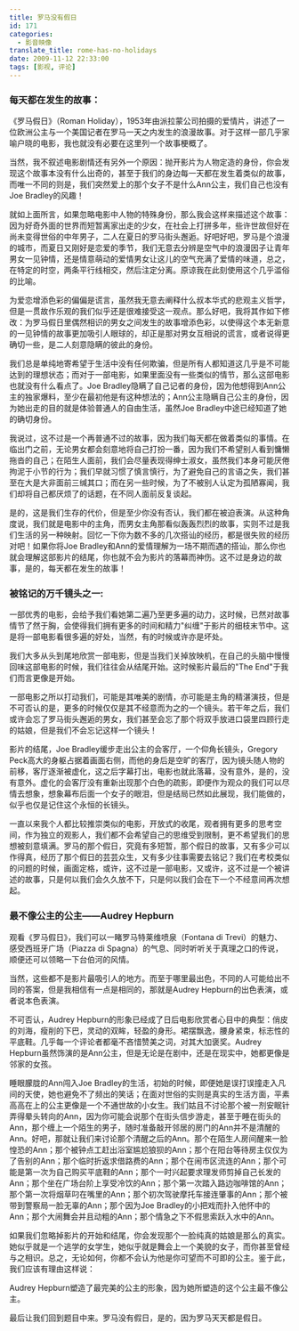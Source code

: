 ```yaml
---
title: 罗马没有假日
id: 171
categories:
  - 影音映像
translate_title: rome-has-no-holidays
date: 2009-11-12 22:33:00
tags: [影视, 评论]
---
```


### 每天都在发生的故事：

《罗马假日》（Roman Holiday），1953年由派拉蒙公司拍摄的爱情片，讲述了一位欧洲公主与一个美国记者在罗马一天之内发生的浪漫故事。对于这样一部几乎家喻户晓的电影，我也就没有必要在这里列一个故事梗概了。

当然，我不叙述电影剧情还有另外一个原因：抛开影片为人物定造的身份，你会发现这个故事本没有什么出奇的，甚至于我们的身边每一天都在发生着类似的故事，而唯一不同的则是，我们突然爱上的那个女子不是什么Ann公主，我们自己也没有Joe Bradley的风趣！

就如上面所言，如果忽略电影中人物的特殊身份，那么我会这样来描述这个故事：因为好奇外面的世界而短暂离家出走的少女，在社会上打拼多年，些许世故但好在尚未变得世俗的中年男子，二人在夏日的罗马街头邂逅。好吧好吧，罗马是个浪漫的城市，而夏日又刚好是恋爱的季节，我们无意去分辨是空气中的浪漫因子让青年男女一见钟情，还是情意萌动的爱情男女让这儿的空气充满了爱情的味道，总之，在特定的时空，两条平行线相交，然后注定分离。原谅我在此刻使用这个几乎滥俗的比喻。

为爱恋增添色彩的偏偏是谎言，虽然我无意去阐释什么叔本华式的悲观主义哲学，但是一贯故作乐观的我们似乎还是很难接受这一观点。那么好吧，我将其作如下修改：为罗马假日里偶然相识的男女之间发生的故事增添色彩，以使得这个本无新意的一见钟情的故事更加吸引人眼球的，却正是那对男女互相说的谎言，或者说得更确切一些，是二人刻意隐瞒的彼此的身份。

我们总是单纯地寄希望于生活中没有任何欺骗，但是所有人都知道这几乎是不可能达到的理想状态；而对于一部电影，如果里面没有一些类似的情节，那么这部电影也就没有什么看点了。Joe Bradley隐瞒了自己记者的身份，因为他想得到Ann公主的独家爆料，至少在最初他是有这种想法的；Ann公主隐瞒自己公主的身份，因为她出走的目的就是体验普通人的自由生活，虽然Joe Bradley中途已经知道了她的确切身份。

我说过，这不过是一个再普通不过的故事，因为我们每天都在做着类似的事情。在临出门之前，无论男女都会刻意地将自己打扮一番，因为我们不希望别人看到慵懒拖沓的自己；在陌生人面前，我们会尽量表现得绅士淑女，虽然我们本身可能厌倦拘泥于小节的行为；我们早就习惯了慎言慎行，为了避免自己的言语之失，我们甚至在大是大非面前三缄其口；而在另一些时候，为了不被别人认定为孤陋寡闻，我们却将自己都厌烦了的话题，在不同人面前反复谈起。

是的，这是我们生存的代价，但是至少你没有否认，我们都在被迫表演。从这种角度说，我们就是电影中的主角，而男女主角那看似轰轰烈烈的故事，实则不过是我们生活的另一种映射。回忆一下你为数不多的几次搭讪的经历，都是很失败的经历对吧！如果你将Joe Bradley和Ann的爱情理解为一场不期而遇的搭讪，那么你也就会理解这部影片的结尾，你也就不会为影片的落幕而神伤。这不过是身边的故事，是的，每天都在发生的故事！

### 被铭记的万千镜头之一:

一部优秀的电影，会给予我们看她第二遍乃至更多遍的动力，这时候，已然对故事情节了然于胸，会使得我们拥有更多的时间和精力"纠缠"于影片的细枝末节中。这是将一部电影看很多遍的好处，当然，有的时候或许亦是坏处。

我们大多从头到尾地欣赏一部电影，但是当我们关掉放映机，在自己的头脑中慢慢回味这部电影的时候，我们往往会从结尾开始。这时候影片最后的"The End"于我们而言更像是开始。

一部电影之所以打动我们，可能是其唯美的剧情，亦可能是主角的精湛演技，但是不可否认的是，更多的时候仅仅是其不经意而为之的一个镜头。若干年之后，我们或许会忘了罗马街头邂逅的男女，我们甚至会忘了那个将双手放进口袋里四顾行走的姑娘，但是我们不会忘记这样一个镜头！

影片的结尾，Joe Bradley缓步走出公主的会客厅，一个仰角长镜头，Gregory Peck高大的身躯占据着画面右侧，而他的身后是空旷的客厅，因为镜头随人物的前移，客厅逐渐被虚化，这之后字幕打出，电影也就此落幕，没有意外，是的，没有意外。虚化的会客厅没有重新出现那个白色的疏影，即便作为观众的我们可以尽情去想象，想象幕布后面一个女子的眼泪，但是结局已然如此展现，我们能做的，似乎也仅是记住这个永恒的长镜头。

一直以来我个人都比较推崇类似的电影，开放式的收尾，观者拥有更多的思考空间，作为独立的观影人，我们都不会希望自己的思维受到限制，更不希望我们的思想被刻意填满。罗马的那个假日，究竟有多短暂，那个假日的故事，又有多少可以作得真，经历了那个假日的芸芸众生，又有多少往事需要去铭记？我们在考校类似的问题的时候，画面定格，或许，这不过是一部电影，又或许，这不过是一个被讲述的故事，只是何以我们会久久放不下，只是何以我们会在下一个不经意间再次想起。

### 最不像公主的公主——Audrey Hepburn

观看《罗马假日》，我们可以一睹罗马特莱维喷泉（Fontana di Trevi）的魅力、感受西班牙广场（Piazza di Spagna）的气息、同时听听关于真理之口的传说，顺便还可以领略一下台伯河的风情。

当然，这些都不是影片最吸引人的地方。而至于哪里最出色，不同的人可能给出不同的答案，但是我相信有一点是相同的，那就是Audrey Hepburn的出色表演，或者说本色表演。

不可否认，Audrey Hepburn的形象已经成了日后电影欣赏者心目中的典型：俏皮的刘海，瘦削的下巴，灵动的双眸，轻盈的身形。裙摆飘逸，腰身紧束，标志性的平底鞋。几乎每一个评论者都毫不吝惜赞美之词，对其大加褒奖。Audrey Hepburn虽然饰演的是Ann公主，但是无论是在剧中，还是在现实中，她都更像是邻家的女孩。

睡眼朦胧的Ann闯入Joe Bradley的生活，初始的时候，即便她是误打误撞走入凡间的天使，她也避免不了频出的笑话；在面对世俗的实则是真实的生活方面，平素高高在上的公主更像是一个不通世故的小女生。我们姑且不讨论那个被一剂安眠针弄得晕头转向的Ann，因为你可能会说那个在街头信步游走，甚至于睡在街头的Ann，那个缠上一个陌生的男子，随时准备敲开邻居的房门的Ann并不是清醒的Ann。好吧，那就让我们来讨论那个清醒之后的Ann。那个在陌生人房间醒来一脸惶恐的Ann；那个被钟点工赶出浴室尴尬狼狈的Ann；那个在阳台等待房主仅仅为了告别的Ann；那个临时折返求借路费的Ann；那个在闹市区流连的Ann；那个可能是第一次为自己购买平底鞋的Ann；那个一时兴起要求理发师剪掉自己长发的Ann；那个坐在广场台阶上享受冷饮的Ann；那个第一次踏入路边咖啡馆的Ann；那个第一次将烟草叼在嘴里的Ann；那个初次驾驶摩托车接连肇事的Ann；那个被带到警察局一脸无辜的Ann；那个因为Joe Bradley的小把戏而扑入他怀中的Ann；那个大闹舞会并且动粗的Ann；那个情急之下不假思索跃入水中的Ann。

如果我们忽略掉影片的开始和结尾，你会发现那个一脸纯真的姑娘是那么的真实。她似乎就是一个逃学的女学生，她似乎就是舞会上一个美貌的女子，而你甚至曾经与之相识。总之，无论如何，你都不会认为他是你可望而不可即的公主。鉴于此，我们应该有理由这样说：

Audrey Hepburn塑造了最完美的公主的形象，因为她所塑造的这个公主最不像公主。

最后让我们回到题目中来。罗马没有假日，是的，因为罗马天天都是假日。